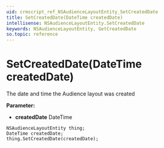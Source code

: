 ```yaml
---
uid: crmscript_ref_NSAudienceLayoutEntity_SetCreatedDate
title: SetCreatedDate(DateTime createdDate)
intellisense: NSAudienceLayoutEntity.SetCreatedDate
keywords: NSAudienceLayoutEntity, GetCreatedDate
so.topic: reference
---
```


# SetCreatedDate(DateTime createdDate)

The date and time the Audience layout was created

**Parameter:** 
* **createdDate** DateTime

```crmscript
NSAudienceLayoutEntity thing;
DateTime createdDate;
thing.SetCreatedDate(createdDate);
```

